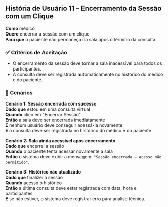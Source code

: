 ## História de Usuário 11 – Encerramento da Sessão com um Clique

**Como** médico,  
**Quero** encerrar a sessão com um clique  
**Para que** o paciente não permaneça na sala após o término da consulta.

### ✅ Critérios de Aceitação

- O encerramento da sessão deve tornar a sala inacessível para todos os participantes.  
- A consulta deve ser registrada automaticamente no histórico do médico e do paciente.

### 📌 Cenários

**Cenário 1: Sessão encerrada com sucesso**  
**Dado que** estou em uma consulta virtual  
**Quando** clico em "Encerrar Sessão"  
**Então** a sala deve ser encerrada imediatamente  
**E** nenhum usuário deve conseguir acessá-la novamente  
**E** a consulta deve ser registrada no histórico do médico e do paciente.

**Cenário 2: Sala ainda acessível após encerramento**  
**Dado que** encerrei a sessão  
**Quando** o paciente tenta acessar novamente a sala  
**Então** o sistema deve exibir a mensagem: `"Sessão encerrada – acesso não permitido"`.

**Cenário 3: Histórico não atualizado**  
**Dado que** finalizei a sessão  
**Quando** acesso o histórico  
**Então** a última consulta deve estar registrada com data, hora e participantes  
**E** se não estiver, o sistema deve registrar erro para análise técnica.
